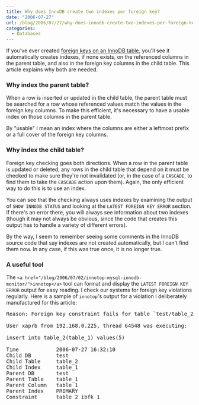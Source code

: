 ```yaml
---
title: Why does InnoDB create two indexes per foreign key?
date: "2006-07-27"
url: /blog/2006/07/27/why-does-innodb-create-two-indexes-per-foreign-key/
categories:
  - Databases
---
```

If you've ever created [foreign keys on an InnoDB table](http://dev.mysql.com/doc/refman/5.0/en/innodb-foreign-key-constraints.html), you'll see it automatically creates indexes, if none exists, on the referenced columns in the parent table, and also in the foreign key columns in the child table. This article explains why both are needed.

### Why index the parent table?

When a row is inserted or updated in the child table, the parent table must be searched for a row whose referenced values match the values in the foreign key columns. To make this efficient, it's necessary to have a usable index on those columns in the parent table.

By "usable" I mean an index where the columns are either a leftmost prefix or a full cover of the foreign key columns.

### Why index the child table?

Foreign key checking goes both directions. When a row in the parent table is updated or deleted, any rows in the child table that depend on it must be checked to make sure they're not invalidated (or, in the case of a `CASCADE`, to find them to take the `CASCADE` action upon them). Again, the only efficient way to do this is to use an index.

You can see that the checking always uses indexes by examining the output of `SHOW INNODB STATUS` and looking at the `LATEST FOREIGN KEY ERROR` section. If there's an error there, you will always see information about two indexes (though it may not always be obvious, since the code that creates this output has to handle a variety of different errors).

By the way, I seem to remember seeing some comments in the InnoDB source code that say indexes are not created automatically, but I can't find them now. In any case, if this was true once, it is no longer true.

### A useful tool

The `<a href="/blog/2006/07/02/innotop-mysql-innodb-monitor/">innotop</a>` tool can format and display the `LATEST FOREIGN KEY ERROR` output for easy reading. I check our systems for foreign key violations regularly. Here is a sample of `innotop`'s output for a violation I deliberately manufactured for this article:

<pre>Reason: Foreign key constraint fails for table `test/table_2`:

User xaprb from 192.168.0.225, thread 64548 was executing:

insert into table_2(table_1) values(5)

Time            2006-07-27 16:32:10
Child DB        test
Child Table     table_2
Child Index     table_1
Parent DB       test
Parent Table    table_1
Parent Column   table_1
Parent Index    PRIMARY
Constraint      table_2_ibfk_1</pre>


